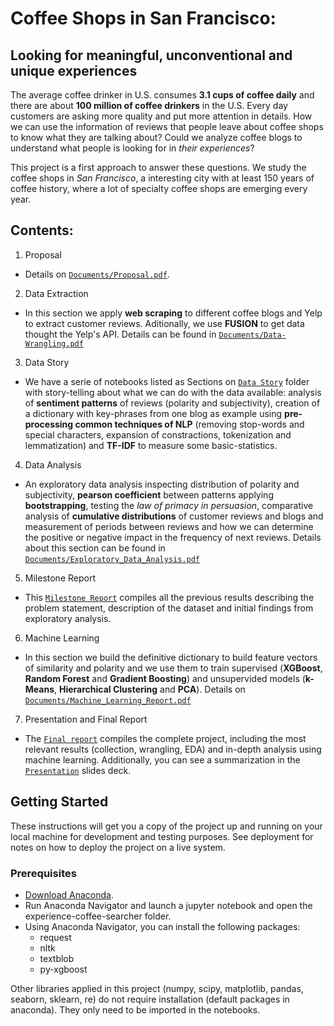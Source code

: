 # Coffee Shops in San Francisco: 
## Looking for meaningful, unconventional and unique experiences

The average coffee drinker in U.S. consumes **3.1 cups of coffee daily** and there are about **100 million of coffee drinkers** in the U.S. Every day customers are asking more quality and put more attention in details. How we can use the information of reviews that people leave about coffee shops to know what they are talking about? Could we analyze coffee blogs to understand what people is looking for in *their experiences*?

This project is a first approach to answer these questions. We study the coffee shops in *San Francisco*, a interesting city with at least 150 years of coffee history, where a lot of specialty coffee shops are emerging every year.

## Contents:
1. Proposal 
- Details on [`Documents/Proposal.pdf`](./Documents/1_Proposal.pdf).

2. Data Extraction
- In this section we apply **web scraping** to different coffee blogs and Yelp to extract customer reviews. Aditionally, we use **FUSION** to get data thought the Yelp's API. Details can be found in [`Documents/Data-Wrangling.pdf`](./Documents/2_Data_Wrangling.pdf)

3. Data Story
- We have a serie of notebooks listed as Sections on [`Data Story`](./Data_Story) folder with story-telling about what we can do with the data available: analysis of **sentiment patterns** of reviews (polarity and subjectivity), creation of a dictionary with key-phrases from one blog as example using **pre-processing common techniques of NLP** (removing stop-words and special characters, expansion of constractions, tokenization and lemmatization) and **TF-IDF** to measure some basic-statistics. 

4. Data Analysis
- An exploratory data analysis inspecting distribution of polarity and subjectivity, **pearson coefficient** between patterns applying **bootstrapping**, testing the *law of primacy in persuasion*, comparative analysis of **cumulative distributions** of customer reviews and blogs and measurement of periods between reviews and how we can determine the positive or negative impact in the frequency of next reviews. Details about this section can be found in [`Documents/Exploratory_Data_Analysis.pdf`](./Documents/3_Exploratory_Data_Analysis.pdf)

5. Milestone Report
- This [`Milestone Report`](./Documents/4_Milestone_Report.pdf) compiles all the previous results describing the problem statement, description of the dataset and initial findings from exploratory analysis.

6. Machine Learning
- In this section we build the definitive dictionary to build feature vectors of similarity and polarity and we use them to train supervised (**XGBoost**, **Random Forest** and **Gradient Boosting**) and unsupervided models (**k-Means**, **Hierarchical Clustering** and **PCA**). Details on [`Documents/Machine_Learning_Report.pdf`](./Documents/5_Machine_Learning_Report.pdf)

7. Presentation and Final Report
- The [`Final report`](./Documents/6_Final_Report.pdf) compiles the complete project, including the most relevant results (collection, wrangling, EDA) and in-depth analysis using machine learning. Additionally, you can see a summarization in the [`Presentation`](./Documents/7_Presentation.pdf) slides deck.


## Getting Started
These instructions will get you a copy of the project up and running on your local machine for development and testing purposes. See deployment for notes on how to deploy the project on a live system.

### Prerequisites
- [Download Anaconda](https://www.anaconda.com/distribution/).
- Run Anaconda Navigator and launch a jupyter notebook and open the experience-coffee-searcher folder. 
- Using Anaconda Navigator, you can install the following packages:
  - request
  - nltk
  - textblob
  - py-xgboost

Other libraries applied in this project (numpy, scipy, matplotlib, pandas, seaborn, sklearn, re) do not require installation (default packages in anaconda). They only need to be imported in the notebooks.